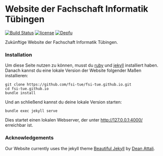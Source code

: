 # Website der Fachschaft Informatik Tübingen

[![Build Status](https://travis-ci.org/fsi-tue/fsi-tue.github.io.svg?branch=master)](https://travis-ci.org/fsi-tue/fsi-tue.github.io)
[![license](https://img.shields.io/github/license/fsi-tue/fsi-tue.github.io.svg)](https://github.com/fsi-tue/fsi-tue.github.io/blob/master/LICENSE.txt)
[![Depfu](https://badges.depfu.com/badges/f0364df208541d4fbae91bef9446037b/overview.svg)](https://depfu.com/github/fsi-tue/fsi-tue.github.io)

Zukünftige Website der Fachschaft Informatik Tübingen.


### Installation

Um diese Seite nutzen zu können, musst du [ruby](https://www.ruby-lang.org/de/) und [jekyll](https://jekyllrb.com/) installiert haben. Danach kannst du eine lokale Version der Website folgender Maßen installieren:

```
git clone https://github.com/fsi-tue/fsi-tue.github.io.git
cd fsi-tue.github.io
bundle install
```

Und an schließend kannst du deine lokale Version starten:

```
bundle exec jekyll serve
```

Dies startet einen lokalen Webserver, der unter http://127.0.0.1:4000/ erreichbar ist.


### Acknowledgements
Our Website currently uses the jekyll theme [Beautiful Jekyll](https://github.com/daattali/beautiful-jekyll) by [Dean Attali](http://deanattali.com).
